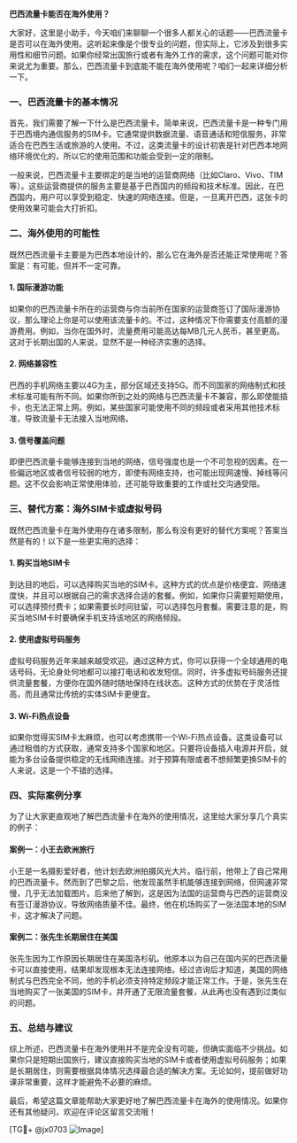 **巴西流量卡能否在海外使用？**

大家好，这里是小助手，今天咱们来聊聊一个很多人都关心的话题——巴西流量卡是否可以在海外使用。这听起来像是个很专业的问题，但实际上，它涉及到很多实用性和细节问题。如果你经常出国旅行或者有海外工作的需求，这个问题可能对你来说尤为重要。那么，巴西流量卡到底能不能在海外使用呢？咱们一起来详细分析一下。

### 一、巴西流量卡的基本情况

首先，我们需要了解一下什么是巴西流量卡。简单来说，巴西流量卡是一种专门用于巴西境内通信服务的SIM卡。它通常提供数据流量、语音通话和短信服务，非常适合在巴西生活或旅游的人使用。不过，这类流量卡的设计初衷是针对巴西本地网络环境优化的，所以它的使用范围和功能会受到一定的限制。

一般来说，巴西流量卡主要绑定的是当地的运营商网络（比如Claro、Vivo、TIM等）。这些运营商提供的服务主要是基于巴西国内的频段和技术标准。因此，在巴西国内，用户可以享受到稳定、快速的网络连接。但是，一旦离开巴西，这张卡的使用效果可能会大打折扣。

### 二、海外使用的可能性

既然巴西流量卡主要是为巴西本地设计的，那么它在海外是否还能正常使用呢？答案是：有可能，但并不一定可靠。

#### 1. **国际漫游功能**
   如果你的巴西流量卡所在的运营商与你当前所在国家的运营商签订了国际漫游协议，那么理论上你是可以使用该流量卡的。不过，这种情况下你需要支付高额的漫游费用。例如，当你在国外时，流量费用可能高达每MB几元人民币，甚至更高。这对于长期出国的人来说，显然不是一种经济实惠的选择。

#### 2. **网络兼容性**
   巴西的手机网络主要以4G为主，部分区域还支持5G。而不同国家的网络制式和技术标准可能有所不同。如果你所到之处的网络与巴西流量卡不兼容，那么即使能插卡，也无法正常上网。例如，某些国家可能使用不同的频段或者采用其他技术标准，导致流量卡无法接入当地网络。

#### 3. **信号覆盖问题**
   即便巴西流量卡能够连接到当地的网络，信号强度也是一个不可忽视的因素。在一些偏远地区或者信号较弱的地方，即使有网络支持，也可能出现网速慢、掉线等问题。这不仅会影响正常使用体验，还可能导致重要的工作或社交沟通受阻。

### 三、替代方案：海外SIM卡或虚拟号码

既然巴西流量卡在海外使用存在诸多限制，那么有没有更好的替代方案呢？答案当然是有的！以下是一些更实用的选择：

#### 1. **购买当地SIM卡**
   到达目的地后，可以选择购买当地的SIM卡。这种方式的优点是价格便宜、网络速度快，并且可以根据自己的需求选择合适的套餐。例如，如果你只需要短期使用，可以选择预付费卡；如果需要长时间驻留，可以选择包月套餐。需要注意的是，购买当地SIM卡时要确保手机支持该地区的网络频段。

#### 2. **使用虚拟号码服务**
   虚拟号码服务近年来越来越受欢迎。通过这种方式，你可以获得一个全球通用的电话号码，无论身处何地都可以接打电话和收发短信。同时，许多虚拟号码服务还提供流量套餐，方便你在国外随时随地保持在线状态。这种方式的优势在于灵活性高，而且通常比传统的实体SIM卡更便宜。

#### 3. **Wi-Fi热点设备**
   如果你觉得买SIM卡太麻烦，也可以考虑携带一个Wi-Fi热点设备。这类设备可以通过租借的方式获取，通常支持多个国家和地区。只要将设备插入电源并开启，就能为多台设备提供稳定的无线网络连接。对于预算有限或者不想频繁更换SIM卡的人来说，这是一个不错的选择。

### 四、实际案例分享

为了让大家更直观地了解巴西流量卡在海外的使用情况，这里给大家分享几个真实的例子：

#### 案例一：小王去欧洲旅行
小王是一名摄影爱好者，他计划去欧洲拍摄风光大片。临行前，他带上了自己常用的巴西流量卡。然而到了巴黎之后，他发现虽然手机能够连接到网络，但网速非常慢，几乎无法加载图片。后来他了解到，这是因为法国的运营商与巴西的运营商没有签订漫游协议，导致网络质量不佳。最终，他在机场购买了一张法国本地的SIM卡，这才解决了问题。

#### 案例二：张先生长期居住在美国
张先生因为工作原因长期居住在美国洛杉矶。他原本以为自己在国内买的巴西流量卡可以直接使用，结果却发现根本无法连接网络。经过咨询后才知道，美国的网络制式与巴西完全不同，他的手机必须支持特定频段才能正常工作。于是，张先生在当地购买了一张美国的SIM卡，并开通了无限流量套餐，从此再也没有遇到过类似的问题。

### 五、总结与建议

综上所述，巴西流量卡在海外使用并不是完全没有可能，但确实面临不少挑战。如果你只是短期出国旅行，建议直接购买当地的SIM卡或者使用虚拟号码服务；如果是长期居住，则需要根据具体情况选择最合适的解决方案。无论如何，提前做好功课非常重要，这样才能避免不必要的麻烦。

最后，希望这篇文章能帮助大家更好地了解巴西流量卡在海外的使用情况。如果你还有其他疑问，欢迎在评论区留言交流哦！

[TG💪+ @jx0703 ![Image](https://github.com/user-attachments/assets/dbca1d08-cadb-493c-b0ec-ad6f7a83f270)]